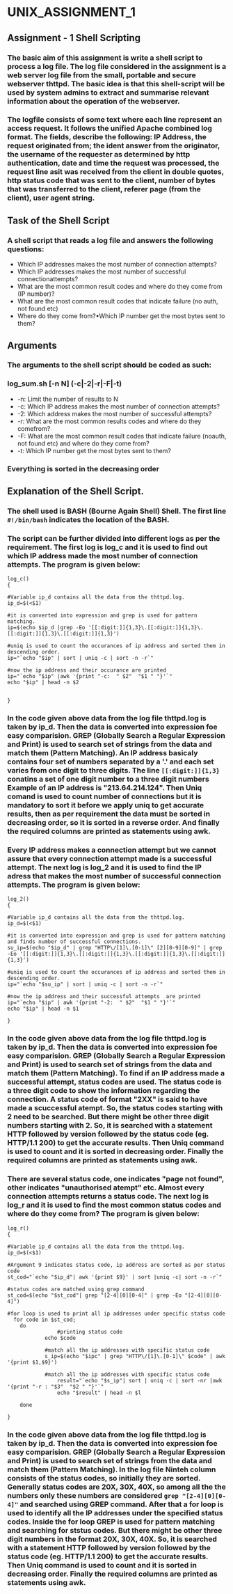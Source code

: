 # UNIX_ASSIGNMENT_1

## Assignment - 1  Shell Scripting

### The basic aim of this assignment is write a shell script to process a log file. The log file considered in the assignment is a web server log file from the small, portable and secure webserver thttpd. The basic idea is that this shell-script will be used by system admins to extract and summarise relevant information about the operation of the webserver.
### The logfile consists of some text where each line represent an access request. It follows the unified Apache combined log format. The fields, describe the following: IP Address, the request originated from; the ident answer from the originator, the username of the requester as determined by http authentication, date and time the request was processed, the request line asit was received from the client in double quotes, http status code that was sent to the client, number of bytes that was transferred to the client, referer page (from the client), user agent string.

## Task of the Shell Script

### A shell script that reads a log file and answers the following questions:
- Which IP addresses makes the most number of connection attempts?
- Which IP addresses makes the most number of successful connectionattempts?
- What are the most common result codes and where do they come from (IP number)?
- What are the most common result codes that indicate failure (no auth, not found etc) 
- Where do they come from?•Which IP number get the most bytes sent to them?

## Arguments

### The arguments to the shell script should be coded as such:
### log_sum.sh [-n N] (-c|-2|-r|-F|-t) <filename>
- -n: Limit the number of results to N
- -c: Which IP address makes the most number of connection attempts?
- -2: Which address makes the most number of successful attempts?
- -r: What are the most common results codes and where do they comefrom?
- -F: What are the most common result codes that indicate failure (noauth, not found etc) and where do they come from?
- -t: Which IP number get the most bytes sent to them?
  
### Everything is sorted in the decreasing order
  
## Explanation of the Shell Script.
  
### The shell used is BASH (Bourne Again Shell) Shell. The first line `#!/bin/bash` indicates the location of the BASH.
### The script can be further divided into different logs as per the requirement. The first log is log_c and it is used to find out which IP address made the most number of connection attempts. The program is given below:
```
log_c()
{

#Variable ip_d contains all the data from the thttpd.log.
ip_d=$(<$1)

#it is converted into expression and grep is used for pattern matching.
ip=$(echo $ip_d |grep -Eo '[[:digit:]]{1,3}\.[[:digit:]]{1,3}\.[[:digit:]]{1,3}\.[[:digit:]]{1,3}') 

#uniq is used to count the occurances of ip address and sorted them in descending order. 
ip="`echo "$ip" | sort | uniq -c | sort -n -r`" 

#now the ip address and their occurance are printed
ip="`echo "$ip" |awk '{print "-c:  " $2"  "$1 " "}'`"
echo "$ip" | head -n $2


}

```
### In the code given above data from the log file thttpd.log is taken by ip_d. Then the data is converted into expression foe easy comparision. GREP (Globally Search a Regular Expression and Print) is used to search set of strings from the data and match them (Pattern Matching). An IP address basicaly contains four set of numbers separated by a '.' and each set varies from one digit to three digits. The line `[[:digit:]]{1,3}` conatins a set of one digit number to a three digit numbers Example of an IP address is "213.64.214.124". Then Uniq comand is used to count number of connections but it is mandatory to sort it before we apply uniq to get accurate results, then as per requirement the data must be sorted in decreasing order, so it is sorted in a reverse order. And finally the required columns are printed as statements using awk.

### Every IP address makes a connection attempt but we cannot assure that every connection attempt made is a successful attempt. The next log is log_2 and it is used to find the IP adress that makes the most number of successful connection attempts. The program is given below:
```
log_2()
{
	    
#Variable ip_d contains all the data from the thttpd.log.
ip_d=$(<$1)

#it is converted into expression and grep is used for pattern matching and finds number of successful connections.
su_ip=$(echo "$ip_d" | grep "HTTP\/[1]\.[0-1]\" [2][0-9][0-9]" | grep -Eo '[[:digit:]]{1,3}\.[[:digit:]]{1,3}\.[[:digit:]]{1,3}\.[[:digit:]]{1,3}')

#uniq is used to count the occurances of ip address and sorted them in descending order. 
ip="`echo "$su_ip" | sort | uniq -c | sort -n -r`"

#now the ip address and their successful attempts  are printed
ip="`echo "$ip" | awk '{print "-2:  " $2"  "$1 " "}'`"
echo "$ip" | head -n $1

}

```
### In the code given above data from the log file thttpd.log is taken by ip_d. Then the data is converted into expression foe easy comparision. GREP (Globally Search a Regular Expression and Print) is used to search set of strings from the data and match them (Pattern Matching). To find if an IP address made a successful attempt, status codes are used. The status code is a three digit code to show the information regarding the connection. A status code of format "2XX" is said to have made a scuccessful atempt. So, the status codes starting with 2 need to be searched. But there might be other three digit numbers starting with 2. So, it is searched with a statement HTTP followed by version followed by the status code (eg. HTTP/1.1 200) to get the accurate results. Then Uniq command is used to count and it is sorted in decreasing order. Finally the required columns are printed as statements using awk.
  
### There are several status code, one indicates "page not found", other indicates "unauthorised atempt" etc. Almost every connection attempts returns a status code. The next log is log_r and it is used to find the most common status codes and where do they come from? The program is given below:
```
log_r()
{
	
#Variable ip_d contains all the data from the thttpd.log.
ip_d=$(<$1)

#Argument 9 indicates status code, ip address are sorted as per status code
st_cod="`echo "$ip_d"| awk '{print $9}' | sort |uniq -c| sort -n -r`"

#status codes are matched using grep command
st_cod=$(echo "$st_cod"| grep "[2-4][0][0-4]" | grep -Eo "[2-4][0][0-4]")

#for loop is used to print all ip addresses under specific status code
  for code in $st_cod;
	do
      		    #printing status code
		    echo $code
                
		    #match all the ip addresses with specific status code
		    s_ip=$(echo "$ipc" | grep "HTTP\/[1]\.[0-1]\" $code" | awk '{print $1,$9}')
                
		    #match all the ip addresses with specific status code
	            result="`echo "$s_ip"| sort | uniq -c | sort -nr |awk '{print "-r : "$3"  "$2 " "}'`"
      		    echo "$result" | head -n $l 
		
	done

}

```
### In the code given above data from the log file thttpd.log is taken by ip_d. Then the data is converted into expression foe easy comparision. GREP (Globally Search a Regular Expression and Print) is used to search set of strings from the data and match them (Pattern Matching). In the log file Ninteh column consists of the status codes, so initially they are sorted. Generally status codes are 20X, 30X, 40X, so among all the the numbers only these numbers are considered `grep "[2-4][0][0-4]"` and searched using GREP command. After that a for loop is used to identify all the IP addresses under the specified status codes. Inside the for loop GREP is used for pattern matching and searching for ststus codes. But there might be other three digit numbers in the format 20X, 30X, 40X. So, it is searched with a statement HTTP followed by version followed by the status code (eg. HTTP/1.1 200) to get the accurate results. Then Uniq command is used to count and it is sorted in decreasing order. Finally the required columns are printed as statements using awk.

### 
